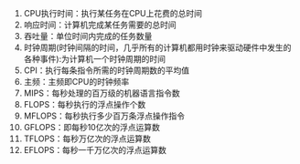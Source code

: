 1. CPU执行时间：执行某任务在CPU上花费的总时间
2. 响应时间：计算机完成某任务需要的总时间
3. 吞吐量：单位时间内完成的任务数量
4. 时钟周期(时钟间隔的时间，几乎所有的计算机都用时钟来驱动硬件中发生的各种事件):为计算机一个时钟周期的时间
5. CPI：执行每条指令所需的时钟周期数的平均值
6. 主频：主频即CPU的时钟频率
7. MIPS：每秒处理的百万级的机器语言指令数
8. FLOPS：每秒执行的浮点操作个数
9. MFLOPS：每秒执行多少百万条浮点操作指令
10. GFLOPS：即每秒10亿次的浮点运算数
11. TFLOPS：每秒万亿次的浮点运算数
12. EFLOPS：每秒一千万亿次的浮点运算数